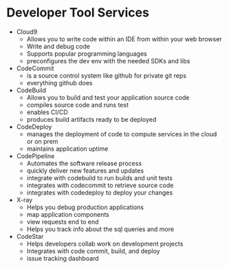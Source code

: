 # Developer Tool Services
- Cloud9
  - Allows you to write code within an IDE from within your web browser
  - Write and debug code
  - Supports popular programming languages
  - preconfigures the dev env with the needed SDKs and libs
- CodeCommit
  - is a source control system like github for private git reps
  - everything github does
- CodeBuild
  - Allows you to build and test your application source code
  - compiles source code and runs test
  - enables CI/CD
  - produces build artifacts ready to be deployed
- CodeDeploy
  - manages the deployment of code to compute services in the cloud or on prem
  - maintains application uptime
- CodePipeline
  - Automates the software release process
  - quickly deliver new features and updates
  - integrate with codebuild to run builds and unit tests
  - integrates with codecommit to retrieve source code
  - integrates with codedeploy to deploy your changes
- X-ray
  - Helps you debug production applications
  - map application components
  - view requests end to end
  - Helps you track info about the sql queries and more
- CodeStar
  - Helps developers collab work on development projects
  - Integrates with code commit, build, and deploy
  - issue tracking dashboard